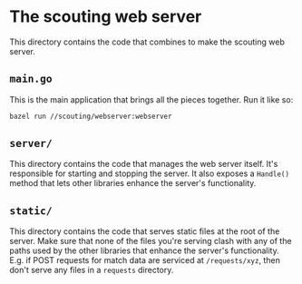 The scouting web server
================================================================================

This directory contains the code that combines to make the scouting web server.

`main.go`
--------------------------------------------------------------------------------
This is the main application that brings all the pieces together. Run it like
so:
```bash
bazel run //scouting/webserver:webserver
```

`server/`
--------------------------------------------------------------------------------
This directory contains the code that manages the web server itself. It's
responsible for starting and stopping the server. It also exposes a `Handle()`
method that lets other libraries enhance the server's functionality.

`static/`
--------------------------------------------------------------------------------
This directory contains the code that serves static files at the root of the
server. Make sure that none of the files you're serving clash with any of the
paths used by the other libraries that enhance the server's functionality. E.g.
if POST requests for match data are serviced at `/requests/xyz`, then don't
serve any files in a `requests` directory.
